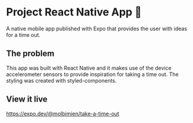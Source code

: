 # Project React Native App 📱

A native mobile app published with Expo that provides the user with ideas for a time out. 

## The problem

This app was built with React Native and it makes use of the device accelerometer sensors to provide inspiration for taking a time out. The styling was created with styled-components.


## View it live

https://expo.dev/@molbimien/take-a-time-out 
